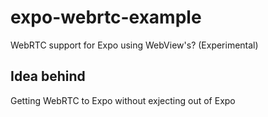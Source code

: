 # expo-webrtc-example
WebRTC support for Expo using WebView's? (Experimental)

## Idea behind
Getting WebRTC to Expo without exjecting out of Expo
